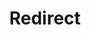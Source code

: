 ﻿---
layout: src/layouts/Redirect.astro
title: Redirect
redirect: https://yamldoc.liuyan.wang/docs/deployments/custom-scripts/service-fabric-powershell-scripts
pubDate:  2023-01-01
navSearch: false
navSitemap: false
navMenu: false
---
